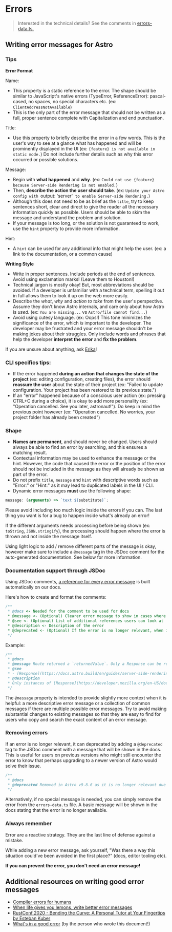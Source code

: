 # Errors

> Interested in the technical details? See the comments in [errors-data.ts.](./errors-data.ts)

## Writing error messages for Astro

### Tips

**Error Format**

Name:

- This property is a static reference to the error. The shape should be similar to JavaScript's native errors (TypeError, ReferenceError): pascal-cased, no spaces, no special characters etc. (ex: `ClientAddressNotAvailable`)
- This is the only part of the error message that should not be written as a full, proper sentence complete with Capitalization and end punctuation.

Title:

- Use this property to briefly describe the error in a few words. This is the user's way to see at a glance what has happened and will be prominently displayed in the UI (ex: `{feature} is not available in static mode.`) Do not include further details such as why this error occurred or possible solutions.

Message:

- Begin with **what happened** and **why**. (ex: `Could not use {feature} because Server-side Rendering is not enabled.`)
- Then, **describe the action the user should take**. (ex: `Update your Astro config with `output: 'server'` to enable Server-side Rendering.`)
- Although this does not need to be as brief as the `title`, try to keep sentences short, clear and direct to give the reader all the necessary information quickly as possible. Users should be able to skim the message and understand the problem and solution.
- If your message is too long, or the solution is not guaranteed to work, use the `hint` property to provide more information.

Hint:

- A `hint` can be used for any additional info that might help the user. (ex: a link to the documentation, or a common cause)

**Writing Style**

- Write in proper sentences. Include periods at the end of sentences. Avoid using exclamation marks! (Leave them to Houston!)
- Technical jargon is mostly okay! But, most abbreviations should be avoided. If a developer is unfamiliar with a technical term, spelling it out in full allows them to look it up on the web more easily.
- Describe the _what_, _why_ and _action to take_ from the user's perspective. Assume they don't know Astro internals, and care only about how Astro is _used_. (ex: `You are missing...` vs `Astro/file cannot find...`)
- Avoid using cutesy language. (ex: Oops!) This tone minimizes the significance of the error, which _is_ important to the developer. The developer may be frustrated and your error message shouldn't be making jokes about their struggles. Only include words and phrases that help the developer **interpret the error** and **fix the problem**.

If you are unsure about anything, ask [Erika](https://github.com/Princesseuh)!

### CLI specifics tips:

- If the error happened **during an action that changes the state of the project** (ex: editing configuration, creating files), the error should **reassure the user** about the state of their project (ex: "Failed to update configuration. Your project has been restored to its previous state.")
- If an "error" happened because of a conscious user action (ex: pressing CTRL+C during a choice), it is okay to add more personality (ex: "Operation cancelled. See you later, astronaut!"). Do keep in mind the previous point however (ex: "Operation cancelled. No worries, your project folder has already been created")

### Shape

- **Names are permanent**, and should never be changed. Users should always be able to find an error by searching, and this ensures a matching result.
- Contextual information may be used to enhance the message or the hint. However, the code that caused the error or the position of the error should not be included in the message as they will already be shown as part of the error.
- Do not prefix `title`, `message` and `hint` with descriptive words such as "Error:" or "Hint:" as it may lead to duplicated labels in the UI / CLI.
- Dynamic error messages **must** use the following shape:

```js
message: (arguments) => `text ${substitute}`;
```

Please avoid including too much logic inside the errors if you can. The last thing you want is for a bug to happen inside what's already an error!

If the different arguments needs processing before being shown (ex: `toString`, `JSON.stringify`), the processing should happen where the error is thrown and not inside the message itself.

Using light logic to add / remove different parts of the message is okay, however make sure to include a `@message` tag in the JSDoc comment for the auto-generated documentation. See below for more information.

### Documentation support through JSDoc

Using JSDoc comments, [a reference for every error message](https://docs.astro.build/en/reference/error-reference/) is built automatically on our docs.

Here's how to create and format the comments:

```js
/**
 * @docs <- Needed for the comment to be used for docs
 * @message <- (Optional) Clearer error message to show in cases where the original one is too complex (ex: because of conditional messages)
 * @see <- (Optional) List of additional references users can look at
 * @description <- Description of the error
 * @deprecated <- (Optional) If the error is no longer relevant, when it was removed and why (see "Removing errors" section below)
 */
```

Example:

```js
/**
 * @docs
 * @message Route returned a `returnedValue`. Only a Response can be returned from Astro files.
 * @see
 * - [Response](https://docs.astro.build/en/guides/server-side-rendering/#response)
 * @description
 * Only instances of [Response](https://developer.mozilla.org/en-US/docs/Web/API/Response) can be returned inside Astro files.
 */
```

The `@message` property is intended to provide slightly more context when it is helpful: a more descriptive error message or a collection of common messages if there are multiple possible error messages. Try to avoid making substantial changes to existing messages so that they are easy to find for users who copy and search the exact content of an error message.

### Removing errors

If an error is no longer relevant, it can deprecated by adding a `@deprecated` tag to the JSDoc comment with a message that will be shown in the docs. This is useful for users on previous versions who might still encounter the error to know that perhaps upgrading to a newer version of Astro would solve their issue.

```js
/**
 * @docs
 * @deprecated Removed in Astro v9.8.6 as it is no longer relevant due to...
 */
```

Alternatively, if no special message is needed, you can simply remove the error from the `errors-data.ts` file. A basic message will be shown in the docs stating that the error is no longer available.

### Always remember

Error are a reactive strategy. They are the last line of defense against a mistake.

While adding a new error message, ask yourself, "Was there a way this situation could've been avoided in the first place?" (docs, editor tooling etc).

**If you can prevent the error, you don't need an error message!**

## Additional resources on writing good error messages

- [Compiler errors for humans](https://elm-lang.org/news/compiler-errors-for-humans)
- [When life gives you lemons, write better error messages](https://wix-ux.com/when-life-gives-you-lemons-write-better-error-messages-46c5223e1a2f)
- [RustConf 2020 - Bending the Curve: A Personal Tutor at Your Fingertips by Esteban Kuber](https://www.youtube.com/watch?v=Z6X7Ada0ugE)
- [What's in a good error](https://erika.florist/articles/gooderrors) (by the person who wrote this document!)
